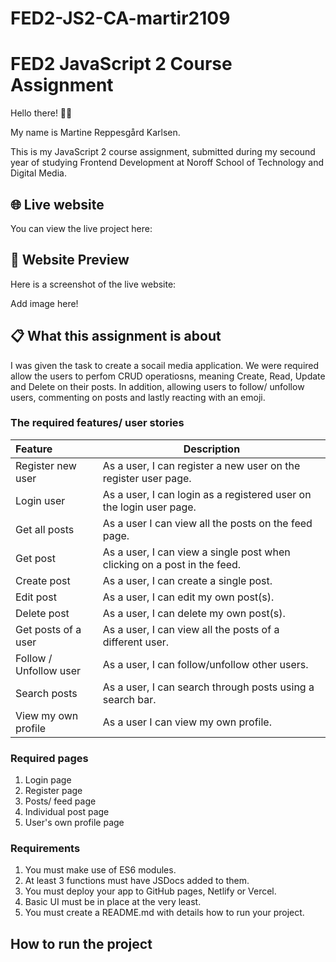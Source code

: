 # FED2-JS2-CA-martir2109

# FED2 JavaScript 2 Course Assignment

Hello there! 👋🏼

My name is Martine Reppesgård Karlsen.

This is my JavaScript 2 course assignment, submitted during my secound year of studying Frontend Development at Noroff School of Technology and Digital Media.

## 🌐 Live website

You can view the live project here:

## 📸 Website Preview

Here is a screenshot of the live website:

Add image here!

## 📋 What this assignment is about

I was given the task to create a socail media application. We were required allow the users to perfom CRUD operatiosns, meaning Create, Read, Update and Delete on their posts.
In addition, allowing users to follow/ unfollow users, commenting on posts and lastly reacting with an emoji.

### The required features/ user stories

| Feature                | Description                                                              |
| :--------------------- | ------------------------------------------------------------------------ |
| Register new user      | As a user, I can register a new user on the register user page.          |
| Login user             | As a user, I can login as a registered user on the login user page.      |
| Get all posts          | As a user I can view all the posts on the feed page.                     |
| Get post               | As a user, I can view a single post when clicking on a post in the feed. |
| Create post            | As a user, I can create a single post.                                   |
| Edit post              | As a user, I can edit my own post(s).                                    |
| Delete post            | As a user, I can delete my own post(s).                                  |
| Get posts of a user    | As a user, I can view all the posts of a different user.                 |
| Follow / Unfollow user | As a user, I can follow/unfollow other users.                            |
| Search posts           | As a user, I can search through posts using a search bar.                |
| View my own profile    | As a user I can view my own profile.                                     |

### Required pages

1. Login page
2. Register page
3. Posts/ feed page
4. Individual post page
5. User's own profile page

### Requirements

1. You must make use of ES6 modules.
2. At least 3 functions must have JSDocs added to them.
3. You must deploy your app to GitHub pages, Netlify or Vercel.
4. Basic UI must be in place at the very least.
5. You must create a README.md with details how to run your project.

## How to run the project
